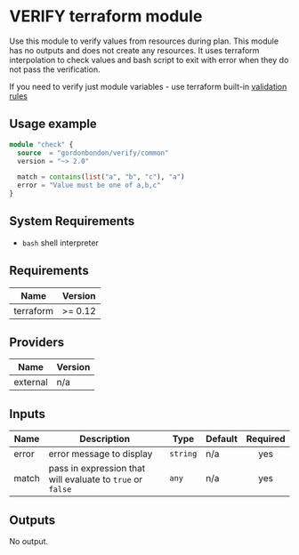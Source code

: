 # VERIFY terraform module

Use this module to verify values from resources during plan. This module has no outputs
and does not create any resources. It uses terraform interpolation to check values
and bash script to exit with error when they do not pass the verification.

If you need to verify just module variables - use terraform built-in [validation rules](https://www.terraform.io/docs/configuration/variables.html#custom-validation-rules)

## Usage example

```terraform
module "check" {
  source  = "gordonbondon/verify/common"
  version = "~> 2.0"

  match = contains(list("a", "b", "c"), "a")
  error = "Value must be one of a,b,c"
}
```

## System Requirements

* `bash` shell interpreter

<!-- BEGINNING OF PRE-COMMIT-TERRAFORM DOCS HOOK -->
## Requirements

| Name | Version |
|------|---------|
| terraform | >= 0.12 |

## Providers

| Name | Version |
|------|---------|
| external | n/a |

## Inputs

| Name | Description | Type | Default | Required |
|------|-------------|------|---------|:--------:|
| error | error message to display | `string` | n/a | yes |
| match | pass in expression that will evaluate to `true` or `false` | `any` | n/a | yes |

## Outputs

No output.

<!-- END OF PRE-COMMIT-TERRAFORM DOCS HOOK -->
